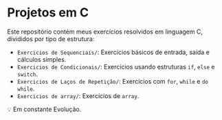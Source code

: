 # Projetos em C

Este repositório contém meus exercícios resolvidos em linguagem C, divididos por tipo de estrutura:

- `Exercicios de Sequenciais/`: Exercícios básicos de entrada, saída e cálculos simples.
- `Exercicios de Condicionais/`: Exercícios usando estruturas `if`, `else` e `switch`.
- `Exercicios de Laços de Repetição/`: Exercícios com `for`, `while` e `do while`.
-  `Exercicios de array/`: Exercícios de `array`.


💡 Em constante Evolução.
